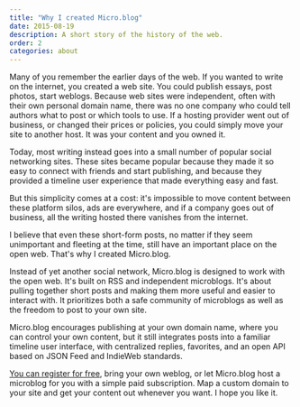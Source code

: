 ```yaml
---
title: "Why I created Micro.blog"
date: 2015-08-19
description: A short story of the history of the web.
order: 2
categories: about
---
```

Many of you remember the earlier days of the web. If you wanted to write on the internet, you created a web site. You could publish essays, post photos, start weblogs. Because web sites were independent, often with their own personal domain name, there was no one company who could tell authors what to post or which tools to use. If a hosting provider went out of business, or changed their prices or policies, you could simply move your site to another host. It was your content and you owned it.

Today, most writing instead goes into a small number of popular social networking sites. These sites became popular because they made it so easy to connect with friends and start publishing, and because they provided a timeline user experience that made everything easy and fast.

But this simplicity comes at a cost: it's impossible to move content between these platform silos, ads are everywhere, and if a company goes out of business, all the writing hosted there vanishes from the internet.

I believe that even these short-form posts, no matter if they seem unimportant and fleeting at the time, still have an important place on the open web. That's why I created Micro.blog.

Instead of yet another social network, Micro.blog is designed to work with the open web. It's built on RSS and independent microblogs. It's about pulling together short posts and making them more useful and easier to interact with. It prioritizes both a safe community of microblogs as well as the freedom to post to your own site.

Micro.blog encourages publishing at your own domain name, where you can control your own content, but it still integrates posts into a familiar timeline user interface, with centralized replies, favorites, and an open API based on JSON Feed and IndieWeb standards.

[You can register for free](https://micro.blog/register), bring your own weblog, or let Micro.blog host a microblog for you with a simple paid subscription. Map a custom domain to your site and get your content out whenever you want. I hope you like it.
